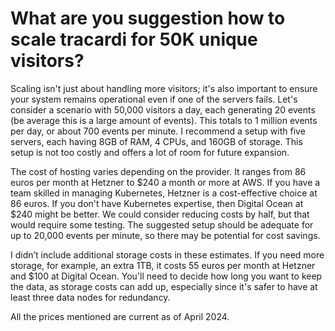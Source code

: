 # What are you suggestion how to scale tracardi for 50K unique visitors?

Scaling isn't just about handling more visitors; it's also important to ensure your system remains operational even if
one of the servers fails. Let's consider a scenario with 50,000 visitors a day, each generating 20 events (be average
this is a large amount of events). This totals to 1 million events per day, or about 700 events per minute. I recommend
a setup with five servers, each having 8GB of RAM, 4 CPUs, and 160GB of storage. This setup is not too costly and offers
a lot of room for future expansion.

The cost of hosting varies depending on the provider. It ranges from 86 euros per month at Hetzner to $240 a month or
more at AWS. If you have a team skilled in managing Kubernetes, Hetzner is a cost-effective choice at 86 euros. If you
don't have Kubernetes expertise, then Digital Ocean at $240 might be better. We could consider reducing costs by half,
but that would require some testing. The suggested setup should be adequate for up to 20,000 events per minute, so there
may be potential for cost savings.

I didn’t include additional storage costs in these estimates. If you need more storage, for example, an extra 1TB, it
costs 55 euros per month at Hetzner and $100 at Digital Ocean. You'll need to decide how long you want to keep the data,
as storage costs can add up, especially since it's safer to have at least three data nodes for redundancy.

All the prices mentioned are current as of April 2024.